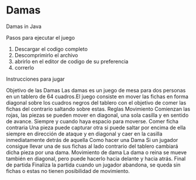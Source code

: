# Damas
Damas in Java

Pasos para ejecutar el juego
1. Descargar el codigo completo
2. Descomprimirlo el archivo
3. abrirlo en el editor de codigo de su preferencia
4. correrlo



  Instrucciones para jugar
  
  Objetivo de las Damas
Las damas es un juego de mesa para dos personas en un tablero de 64 cuadros.El juego consiste en mover las fichas en forma diagonal sobre los cuadros negros del tablero con el objetivo de comer las fichas del contrario saltando sobre estas.
 Reglas
     Movimiento
 Comienzan las rojas, las piezas se pueden mover en diagonal, una sola casilla y en sentido de avance. Siempre y cuando haya espacio para moverse.
    Comer ficha contraria
 Una pieza puede capturar otra si puede saltar por encima de ella siempre en dirección de ataque y en diagonal y caer en la casilla inmediatamente detrás de aquella
    Como hacer una Dama
 Si un jugador consigue llevar una de sus fichas al lado contrario del tablero cambiará dicha pieza por una dama.
    Movimiento de dama
 La dama o reina se mueve también en diagonal, pero puede hacerlo hacia delante y hacia atrás.
    Final de partida
 Finaliza la partida cuando un jugador abandona, se queda sin fichas o estas no tienen posibilidad de movimiento.




